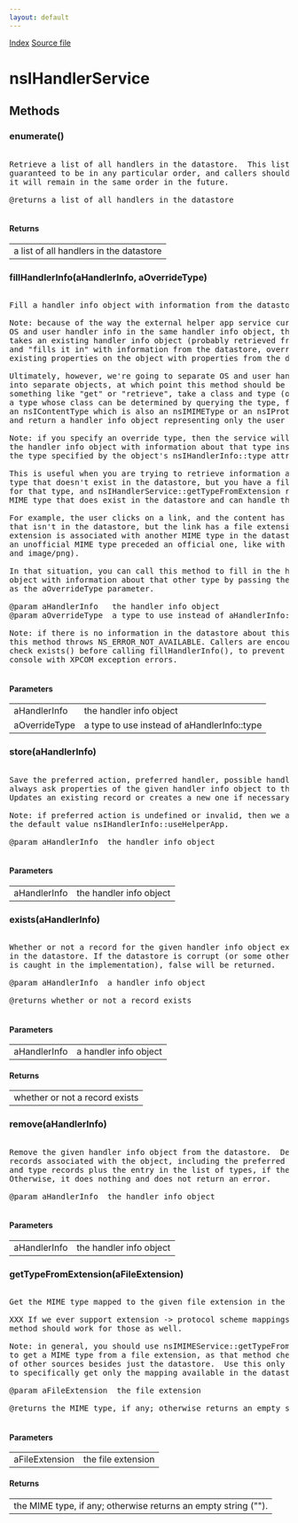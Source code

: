 ```yaml
---
layout: default
---
```

<div id='links'><a href="../index.html">Index</a>
<a href="http://dxr.mozilla.org/mozilla-central/source/uriloader/exthandler/nsIHandlerService.idl">Source file</a>
</div>

# nsIHandlerService #

## Methods ##

### enumerate() ###
<pre>  
Retrieve a list of all handlers in the datastore.  This list is not  
guaranteed to be in any particular order, and callers should not assume  
it will remain in the same order in the future.  
  
@returns a list of all handlers in the datastore  
  
</pre>
#### Returns ####

<table>

<tr>
<td>a list of all handlers in the datastore  
</td>
</tr>

</table>

### fillHandlerInfo(aHandlerInfo, aOverrideType) ###
<pre>  
Fill a handler info object with information from the datastore.  
  
Note: because of the way the external helper app service currently mixes  
OS and user handler info in the same handler info object, this method  
takes an existing handler info object (probably retrieved from the OS)  
and "fills it in" with information from the datastore, overriding any  
existing properties on the object with properties from the datastore.  
  
Ultimately, however, we're going to separate OS and user handler info  
into separate objects, at which point this method should be renamed to  
something like "get" or "retrieve", take a class and type (or perhaps  
a type whose class can be determined by querying the type, for example  
an nsIContentType which is also an nsIMIMEType or an nsIProtocolScheme),  
and return a handler info object representing only the user info.  
  
Note: if you specify an override type, then the service will fill in  
the handler info object with information about that type instead of  
the type specified by the object's nsIHandlerInfo::type attribute.  
  
This is useful when you are trying to retrieve information about a MIME  
type that doesn't exist in the datastore, but you have a file extension  
for that type, and nsIHandlerService::getTypeFromExtension returns another  
MIME type that does exist in the datastore and can handle that extension.  
  
For example, the user clicks on a link, and the content has a MIME type  
that isn't in the datastore, but the link has a file extension, and that  
extension is associated with another MIME type in the datastore (perhaps  
an unofficial MIME type preceded an official one, like with image/x-png  
and image/png).  
  
In that situation, you can call this method to fill in the handler info  
object with information about that other type by passing the other type  
as the aOverrideType parameter.  
  
@param aHandlerInfo   the handler info object  
@param aOverrideType  a type to use instead of aHandlerInfo::type  
  
Note: if there is no information in the datastore about this type,  
this method throws NS_ERROR_NOT_AVAILABLE. Callers are encouraged to  
check exists() before calling fillHandlerInfo(), to prevent spamming the  
console with XPCOM exception errors.  
  
</pre>
#### Parameters ####

<table>

<tr>
<td>aHandlerInfo</td>
<td>the handler info object  
</td>
</tr>

<tr>
<td>aOverrideType</td>
<td>a type to use instead of aHandlerInfo::type  
</td>
</tr>

</table>

### store(aHandlerInfo) ###
<pre>  
Save the preferred action, preferred handler, possible handlers, and  
always ask properties of the given handler info object to the datastore.  
Updates an existing record or creates a new one if necessary.  
  
Note: if preferred action is undefined or invalid, then we assume  
the default value nsIHandlerInfo::useHelperApp.  
  
@param aHandlerInfo  the handler info object  
  
</pre>
#### Parameters ####

<table>

<tr>
<td>aHandlerInfo</td>
<td>the handler info object  
</td>
</tr>

</table>

### exists(aHandlerInfo) ###
<pre>  
Whether or not a record for the given handler info object exists  
in the datastore. If the datastore is corrupt (or some other error  
is caught in the implementation), false will be returned.  
  
@param aHandlerInfo  a handler info object  
  
@returns whether or not a record exists  
  
</pre>
#### Parameters ####

<table>

<tr>
<td>aHandlerInfo</td>
<td>a handler info object  
</td>
</tr>

</table>

#### Returns ####

<table>

<tr>
<td>whether or not a record exists  
</td>
</tr>

</table>

### remove(aHandlerInfo) ###
<pre>  
Remove the given handler info object from the datastore.  Deletes all  
records associated with the object, including the preferred handler, info,  
and type records plus the entry in the list of types, if they exist.  
Otherwise, it does nothing and does not return an error.  
  
@param aHandlerInfo  the handler info object  
  
</pre>
#### Parameters ####

<table>

<tr>
<td>aHandlerInfo</td>
<td>the handler info object  
</td>
</tr>

</table>

### getTypeFromExtension(aFileExtension) ###
<pre>  
Get the MIME type mapped to the given file extension in the datastore.  
  
XXX If we ever support extension -> protocol scheme mappings, then this  
method should work for those as well.  
  
Note: in general, you should use nsIMIMEService::getTypeFromExtension  
to get a MIME type from a file extension, as that method checks a variety  
of other sources besides just the datastore.  Use this only when you want  
to specifically get only the mapping available in the datastore.  
  
@param aFileExtension  the file extension  
  
@returns the MIME type, if any; otherwise returns an empty string ("").  
  
</pre>
#### Parameters ####

<table>

<tr>
<td>aFileExtension</td>
<td>the file extension  
</td>
</tr>

</table>

#### Returns ####

<table>

<tr>
<td>the MIME type, if any; otherwise returns an empty string ("").  
</td>
</tr>

</table>
